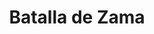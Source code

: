 ﻿---
title: "Batalla de Zama"
permalink: periodes_105.html
layout: periode
dataInici: -202
sidebar: periodes
pares:
  - id: 40
    title: "Segunda guerra púnica"
    dataInici: "(-218)"
    dataFi: "(-201)"

fills:
jocsPrincipals:
  - title: "Zama 202 B.C."
    bggId: 15160

  - title: "Zama: Scipio against Hannibal"
    bggId: 94340

  - title: "Zama: Hannibal versus Scipio"
    bggId: 8903

jocsEscenaris:
jocsEpoca:
  - title: "SPQR"
    bggId: 21551
    escenari: "Zama"

  - title: "Lost Battles"
    bggId: 83325
    escenari: "Zama"

  - title: "Ancient Battles Deluxe Expansion Kit 1: Elephants at War"
    bggId: 37563
    escenari: "Zama"

  - title: "Rome at War I: Hannibal at Bay"
    bggId: 2637
    escenari: "Zama"

  - title: "SPQR"
    bggId: 1444
    escenari: "Zama"
    dataInici: 
    dataFi: 

  - title: "Commands and Colors: Ancients"
    bggId: 14105
    escenari: "Zama"
    dataInici: 
    dataFi: 

jocsEpocaEscenaris:
---
